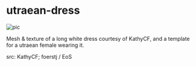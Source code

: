 # utraean-dress

![pic](pic.jpg)

Mesh & texture of a long white dress courtesy of KathyCF, and a template for a utraean female wearing it.

src: KathyCF; foerstj / EoS
